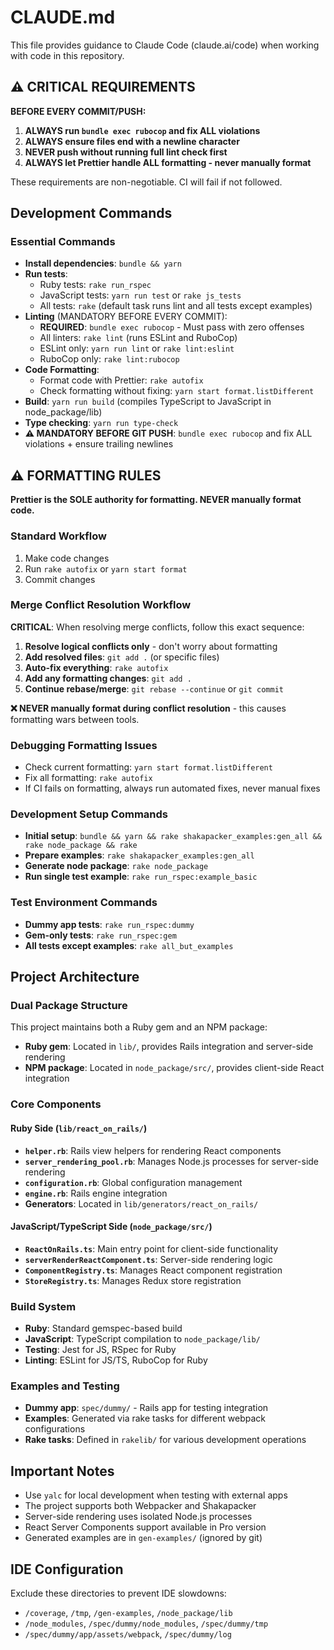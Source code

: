 # CLAUDE.md

This file provides guidance to Claude Code (claude.ai/code) when working with code in this repository.

## ⚠️ CRITICAL REQUIREMENTS

**BEFORE EVERY COMMIT/PUSH:**

1. **ALWAYS run `bundle exec rubocop` and fix ALL violations**
2. **ALWAYS ensure files end with a newline character**
3. **NEVER push without running full lint check first**
4. **ALWAYS let Prettier handle ALL formatting - never manually format**

These requirements are non-negotiable. CI will fail if not followed.

## Development Commands

### Essential Commands

- **Install dependencies**: `bundle && yarn`
- **Run tests**:
  - Ruby tests: `rake run_rspec`
  - JavaScript tests: `yarn run test` or `rake js_tests`
  - All tests: `rake` (default task runs lint and all tests except examples)
- **Linting** (MANDATORY BEFORE EVERY COMMIT):
  - **REQUIRED**: `bundle exec rubocop` - Must pass with zero offenses
  - All linters: `rake lint` (runs ESLint and RuboCop)
  - ESLint only: `yarn run lint` or `rake lint:eslint`
  - RuboCop only: `rake lint:rubocop`
- **Code Formatting**:
  - Format code with Prettier: `rake autofix`
  - Check formatting without fixing: `yarn start format.listDifferent`
- **Build**: `yarn run build` (compiles TypeScript to JavaScript in node_package/lib)
- **Type checking**: `yarn run type-check`
- **⚠️ MANDATORY BEFORE GIT PUSH**: `bundle exec rubocop` and fix ALL violations + ensure trailing newlines

## ⚠️ FORMATTING RULES

**Prettier is the SOLE authority for formatting. NEVER manually format code.**

### Standard Workflow
1. Make code changes
2. Run `rake autofix` or `yarn start format`
3. Commit changes

### Merge Conflict Resolution Workflow
**CRITICAL**: When resolving merge conflicts, follow this exact sequence:

1. **Resolve logical conflicts only** - don't worry about formatting
2. **Add resolved files**: `git add .` (or specific files)
3. **Auto-fix everything**: `rake autofix`
4. **Add any formatting changes**: `git add .`
5. **Continue rebase/merge**: `git rebase --continue` or `git commit`

**❌ NEVER manually format during conflict resolution** - this causes formatting wars between tools.

### Debugging Formatting Issues
- Check current formatting: `yarn start format.listDifferent`
- Fix all formatting: `rake autofix`
- If CI fails on formatting, always run automated fixes, never manual fixes

### Development Setup Commands

- **Initial setup**: `bundle && yarn && rake shakapacker_examples:gen_all && rake node_package && rake`
- **Prepare examples**: `rake shakapacker_examples:gen_all`
- **Generate node package**: `rake node_package`
- **Run single test example**: `rake run_rspec:example_basic`

### Test Environment Commands

- **Dummy app tests**: `rake run_rspec:dummy`
- **Gem-only tests**: `rake run_rspec:gem`
- **All tests except examples**: `rake all_but_examples`

## Project Architecture

### Dual Package Structure

This project maintains both a Ruby gem and an NPM package:

- **Ruby gem**: Located in `lib/`, provides Rails integration and server-side rendering
- **NPM package**: Located in `node_package/src/`, provides client-side React integration

### Core Components

#### Ruby Side (`lib/react_on_rails/`)

- **`helper.rb`**: Rails view helpers for rendering React components
- **`server_rendering_pool.rb`**: Manages Node.js processes for server-side rendering
- **`configuration.rb`**: Global configuration management
- **`engine.rb`**: Rails engine integration
- **Generators**: Located in `lib/generators/react_on_rails/`

#### JavaScript/TypeScript Side (`node_package/src/`)

- **`ReactOnRails.ts`**: Main entry point for client-side functionality
- **`serverRenderReactComponent.ts`**: Server-side rendering logic
- **`ComponentRegistry.ts`**: Manages React component registration
- **`StoreRegistry.ts`**: Manages Redux store registration

### Build System

- **Ruby**: Standard gemspec-based build
- **JavaScript**: TypeScript compilation to `node_package/lib/`
- **Testing**: Jest for JS, RSpec for Ruby
- **Linting**: ESLint for JS/TS, RuboCop for Ruby

### Examples and Testing

- **Dummy app**: `spec/dummy/` - Rails app for testing integration
- **Examples**: Generated via rake tasks for different webpack configurations
- **Rake tasks**: Defined in `rakelib/` for various development operations

## Important Notes

- Use `yalc` for local development when testing with external apps
- The project supports both Webpacker and Shakapacker
- Server-side rendering uses isolated Node.js processes
- React Server Components support available in Pro version
- Generated examples are in `gen-examples/` (ignored by git)

## IDE Configuration

Exclude these directories to prevent IDE slowdowns:

- `/coverage`, `/tmp`, `/gen-examples`, `/node_package/lib`
- `/node_modules`, `/spec/dummy/node_modules`, `/spec/dummy/tmp`
- `/spec/dummy/app/assets/webpack`, `/spec/dummy/log`
